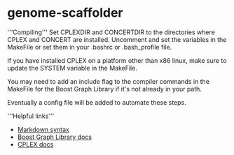 genome-scaffolder
=================

'''Compiling'''
Set CPLEXDIR and CONCERTDIR to the directories where CPLEX and CONCERT are installed. Uncomment and set the variables in the MakeFile or set them in your .bashrc or .bash_profile file.

If you have installed CPLEX on a platform other than x86 linux, make sure to update the SYSTEM variable in the MakeFile.

You may need to add an include flag to the compiler commands in the MakeFile for the Boost Graph Library if it's not already in your path.

Eventually a config file will be added to automate these steps.


'''Helpful links'''

* [Markdown syntax](http://daringfireball.net/projects/markdown/syntax)
* [Boost Graph Library docs](http://www.boost.org/doc/libs/1_55_0/libs/graph/doc/table_of_contents.html)
* [CPLEX docs](http://pic.dhe.ibm.com/infocenter/cosinfoc/v12r4/index.jsp)

